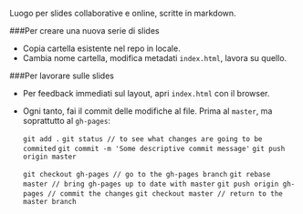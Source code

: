 
Luogo per slides collaborative e online, scritte in markdown.

###Per creare una nuova serie di slides

+ Copia cartella esistente nel repo in locale. 
+ Cambia nome cartella, modifica metadati `index.html`, lavora su quello.

###Per lavorare sulle slides
+ Per feedback immediati sul layout, apri `index.html` con il browser.
+ Ogni tanto, fai il commit delle modifiche al file. Prima al `master`, ma soprattutto al `gh-pages`:

    `git add .`
    `git status // to see what changes are going to be commited`
    `git commit -m 'Some descriptive commit message'`
    `git push origin master`

    `git checkout gh-pages // go to the gh-pages branch`
    `git rebase master // bring gh-pages up to date with master`
    `git push origin gh-pages // commit the changes`
    `git checkout master // return to the master branch`
 
